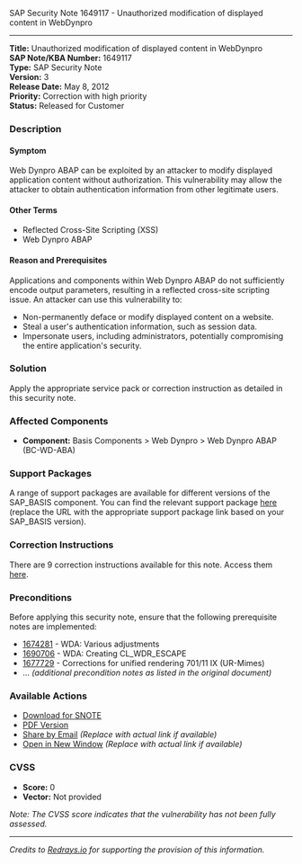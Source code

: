 SAP Security Note 1649117 - Unauthorized modification of displayed content in WebDynpro

---

**Title:** Unauthorized modification of displayed content in WebDynpro  
**SAP Note/KBA Number:** 1649117  
**Type:** SAP Security Note  
**Version:** 3  
**Release Date:** May 8, 2012  
**Priority:** Correction with high priority  
**Status:** Released for Customer

### Description

#### Symptom
Web Dynpro ABAP can be exploited by an attacker to modify displayed application content without authorization. This vulnerability may allow the attacker to obtain authentication information from other legitimate users.

#### Other Terms
- Reflected Cross-Site Scripting (XSS)
- Web Dynpro ABAP

#### Reason and Prerequisites
Applications and components within Web Dynpro ABAP do not sufficiently encode output parameters, resulting in a reflected cross-site scripting issue. An attacker can use this vulnerability to:
- Non-permanently deface or modify displayed content on a website.
- Steal a user's authentication information, such as session data.
- Impersonate users, including administrators, potentially compromising the entire application's security.

### Solution
Apply the appropriate service pack or correction instruction as detailed in this security note.

### Affected Components
- **Component:** Basis Components > Web Dynpro > Web Dynpro ABAP (BC-WD-ABA)

### Support Packages
A range of support packages are available for different versions of the SAP_BASIS component. You can find the relevant support package [here](https://me.sap.com/supportpackage/SAPKB70027) (replace the URL with the appropriate support package link based on your SAP_BASIS version).

### Correction Instructions
There are 9 correction instructions available for this note. Access them [here](https://me.sap.com/corrins/0001649117/41).

### Preconditions
Before applying this security note, ensure that the following prerequisite notes are implemented:
- [1674281](https://me.sap.com/notes/1674281) - WDA: Various adjustments
- [1690706](https://me.sap.com/notes/1690706) - WDA: Creating CL_WDR_ESCAPE
- [1677729](https://me.sap.com/notes/1677729) - Corrections for unified rendering 701/11 IX (UR-Mimes)
- ... *(additional precondition notes as listed in the original document)*

### Available Actions
- [Download for SNOTE](https://notesdownloads.sap.com/note/0040000009793372017)
- [PDF Version](https://userapps.support.sap.com/sap/support/sfm/notes/print/0001649117?language=en-US&token=90FD50169C9B1D4048E21B8B52B427A4)
- [Share by Email](https://me.sap.com/share-email-link) *(Replace with actual link if available)*
- [Open in New Window](https://me.sap.com/open-new-window-link) *(Replace with actual link if available)*

### CVSS
- **Score:** 0
- **Vector:** Not provided

*Note: The CVSS score indicates that the vulnerability has not been fully assessed.*

---

*Credits to [Redrays.io](https://redrays.io) for supporting the provision of this information.*